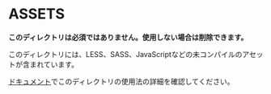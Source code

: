 # ASSETS

**このディレクトリは必須ではありません。使用しない場合は削除できます。**

このディレクトリには、LESS、SASS、JavaScriptなどの未コンパイルのアセットが含まれています。

[ドキュメント](https://nuxtjs.org/guide/assets#webpacked)でこのディレクトリの使用法の詳細を確認してください。
